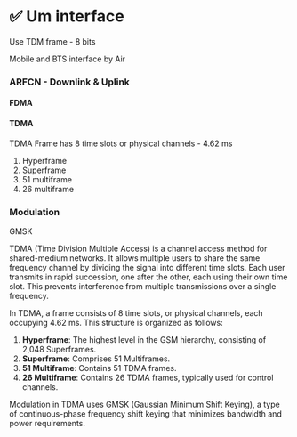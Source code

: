 # ✅ Um interface

Use TDM frame - 8 bits

Mobile and BTS interface by Air

### ARFCN - Downlink & Uplink

#### FDMA

#### TDMA

TDMA Frame has 8 time slots or physical channels - 4.62 ms

1. Hyperframe
2. Superframe
3. 51 multiframe
4. 26 multiframe

### Modulation

GMSK

TDMA (Time Division Multiple Access) is a channel access method for shared-medium networks. It allows multiple users to share the same frequency channel by dividing the signal into different time slots. Each user transmits in rapid succession, one after the other, each using their own time slot. This prevents interference from multiple transmissions over a single frequency.

In TDMA, a frame consists of 8 time slots, or physical channels, each occupying 4.62 ms. This structure is organized as follows:

1. **Hyperframe**: The highest level in the GSM hierarchy, consisting of 2,048 Superframes.
2. **Superframe**: Comprises 51 Multiframes.
3. **51 Multiframe**: Contains 51 TDMA frames.
4. **26 Multiframe**: Contains 26 TDMA frames, typically used for control channels.

Modulation in TDMA uses GMSK (Gaussian Minimum Shift Keying), a type of continuous-phase frequency shift keying that minimizes bandwidth and power requirements.

